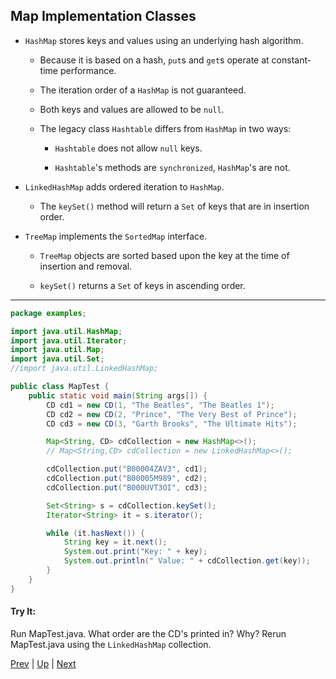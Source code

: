 ## Map Implementation Classes

* `HashMap` stores keys and values using an underlying hash algorithm.

  * Because it is based on a hash, `put`s and `get`s operate at constant-time performance.

  * The iteration order of a `HashMap` is not guaranteed.

  * Both keys and values are allowed to be `null`.

  * The legacy class `Hashtable` differs from `HashMap` in two ways:

    * `Hashtable` does not allow `null` keys.

    * `Hashtable`'s methods are `synchronized`, `HashMap`'s are not.

* `LinkedHashMap` adds ordered iteration to `HashMap`.

  * The `keySet()` method will return a `Set` of keys that are in insertion order.

* `TreeMap` implements the `SortedMap` interface.

  * `TreeMap` objects are sorted based upon the key at the time of insertion and removal.

  * `keySet()` returns a `Set` of keys in ascending order.

<hr>

```java
package examples;

import java.util.HashMap;
import java.util.Iterator;
import java.util.Map;
import java.util.Set;
//import java.util.LinkedHashMap;

public class MapTest {
    public static void main(String args[]) {
        CD cd1 = new CD(1, "The Beatles", "The Beatles 1");
        CD cd2 = new CD(2, "Prince", "The Very Best of Prince");
        CD cd3 = new CD(3, "Garth Brooks", "The Ultimate Hits");

        Map<String, CD> cdCollection = new HashMap<>();
        // Map<String,CD> cdCollection = new LinkedHashMap<>();

        cdCollection.put("B00004ZAV3", cd1);
        cdCollection.put("B00005M989", cd2);
        cdCollection.put("B000UVT3OI", cd3);

        Set<String> s = cdCollection.keySet();
        Iterator<String> it = s.iterator();

        while (it.hasNext()) {
            String key = it.next();
            System.out.print("Key: " + key);
            System.out.println(" Value: " + cdCollection.get(key));
        }
    }
}
```

#### Try It:

Run MapTest.java. What order are the CD's printed in? Why? Rerun MapTest.java using the `LinkedHashMap` collection.

[Prev](TheCollectionsFramework.md) | [Up](../README.md) | [Next](Labs.md)

